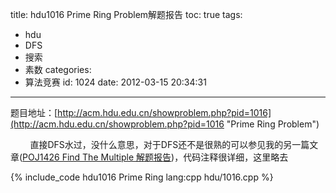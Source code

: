 title: hdu1016 Prime Ring Problem解题报告
toc: true
tags:
  - hdu
  - DFS
  - 搜索
  - 素数
categories:
  - 算法竞赛
id: 1024
date: 2012-03-15 20:34:31
---

题目地址：[http://acm.hdu.edu.cn/showproblem.php?pid=1016](http://acm.hdu.edu.cn/showproblem.php?pid=1016 "Prime Ring Problem")

&nbsp;&nbsp;&nbsp;&nbsp;&nbsp;&nbsp;&nbsp;&nbsp;直接DFS水过，没什么意思，对于DFS还不是很熟的可以参见我的另一篇文章([POJ1426 Find The Multiple 解题报告](/archives/939 "POJ1426 Find The Multiple 解题报告"))，代码注释很详细，这里略去

{% include_code hdu1016 Prime Ring lang:cpp hdu/1016.cpp %}